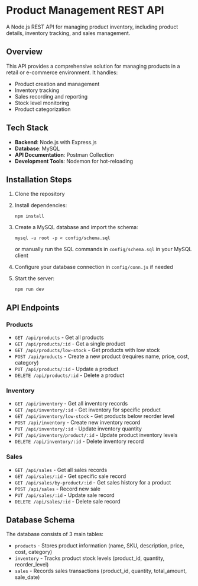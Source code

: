 # Product Management REST API

A Node.js REST API for managing product inventory, including product details, inventory tracking, and sales management.

## Overview

This API provides a comprehensive solution for managing products in a retail or e-commerce environment. It handles:
- Product creation and management
- Inventory tracking
- Sales recording and reporting
- Stock level monitoring
- Product categorization

## Tech Stack

- **Backend**: Node.js with Express.js
- **Database**: MySQL
- **API Documentation**: Postman Collection
- **Development Tools**: Nodemon for hot-reloading

## Installation Steps

1. Clone the repository
2. Install dependencies:
   ```
   npm install
   ```
3. Create a MySQL database and import the schema:
   ```
   mysql -u root -p < config/schema.sql
   ```
   or manually run the SQL commands in `config/schema.sql` in your MySQL client

4. Configure your database connection in `config/conn.js` if needed
5. Start the server:
   ```
   npm run dev
   ```

## API Endpoints

### Products
- `GET /api/products` - Get all products
- `GET /api/products/:id` - Get a single product
- `GET /api/products/low-stock` - Get products with low stock
- `POST /api/products` - Create a new product (requires name, price, cost, category)
- `PUT /api/products/:id` - Update a product
- `DELETE /api/products/:id` - Delete a product

### Inventory
- `GET /api/inventory` - Get all inventory records
- `GET /api/inventory/:id` - Get inventory for specific product
- `GET /api/inventory/low-stock` - Get products below reorder level
- `POST /api/inventory` - Create new inventory record
- `PUT /api/inventory/:id` - Update inventory quantity
- `PUT /api/inventory/product/:id` - Update product inventory levels
- `DELETE /api/inventory/:id` - Delete inventory record

### Sales
- `GET /api/sales` - Get all sales records
- `GET /api/sales/:id` - Get specific sale record
- `GET /api/sales/by-product/:id` - Get sales history for a product
- `POST /api/sales` - Record new sale
- `PUT /api/sales/:id` - Update sale record
- `DELETE /api/sales/:id` - Delete sale record

## Database Schema

The database consists of 3 main tables:
- `products` - Stores product information (name, SKU, description, price, cost, category)
- `inventory` - Tracks product stock levels (product_id, quantity, reorder_level)
- `sales` - Records sales transactions (product_id, quantity, total_amount, sale_date)